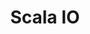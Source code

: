 ---
category: event
title: Scala IO
logo: /resources/img/scalaio.png
location: Paris
description: "The annual Scala.IO conference is a place where people can see how others are using Scala language or functional programming languages to solve real world problems"
start: 24 October 2013
end: 25 October 2013
link-out: http://scala.io/
---